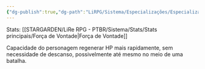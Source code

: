 ```yaml
---
{"dg-publish":true,"dg-path":"LiRPG/Sistema/Especializações/Especializações existentes/Regeneração (HP).md","permalink":"/li-rpg/sistema/especializacoes/especializacoes-existentes/regeneracao-hp/","created":"2025-01-11T01:32:05.513-03:00","updated":"2025-01-12T02:35:03.293-03:00"}
---
```



Stats: [[STARGARDEN/LiRe RPG - PTBR/Sistema/Stats/Stats principais/Força de Vontade\|Força de Vontade]]

Capacidade do personagem regenerar HP mais rapidamente, sem necessidade de descanso, possivelmente até mesmo no meio de uma batalha.